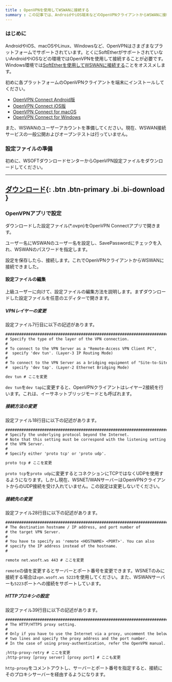 ```yaml
---
title : OpenVPNを使用してWSWANに接続する
summary : この記事では、AndroidやiOS端末などのOpenVPNクライアントからWSWANに接続する方法について説明します
---
```


### はじめに
AndroidやiOS、macOSやLinux、Windowsなど、OpenVPNはさまざまなプラットフォームでサポートされています。とくにSoftEtherがサポートされていないAndroidやiOSなどの環境ではOpenVPNを使用して接続することが必要です。Windows環境では[SoftEtherを使用してWSWANに接続する](./connect-from-softether.md)ことをオススメします。

初めに各プラットフォームのOpenVPNクライアントを端末にインストールしてください。

- [OpenVPN Connect Android版](https://play.google.com/store/apps/details?id=net.openvpn.openvpn)
- [OpenVPN Connect iOS版](https://apps.apple.com/jp/app/openvpn-connect/id590379981)
- [OpenVPN Connect for macOS](https://openvpn.net/client-connect-vpn-for-mac-os/)
- [OpenVPN Connect for Windows](https://openvpn.net/client-connect-vpn-for-windows/)

また、WSWANのユーザーアカウントを準備してください。現在、WSWAN接続サービスの一般公開およびオープンテストは行っていません。

### 設定ファイルの準備
初めに、WSOFTダウンロードセンターからOpenVPN設定ファイルをダウンロードしてください。

---
[ ダウンロード](https://download.wsoft.ws/WS00129){: .btn .btn-primary .bi .bi-download }
---

### OpenVPNアプリで設定
ダウンロードした設定ファイル(*.ovpn)をOpenVPN Connectアプリで開きます。

ユーザー名にWSWANのユーザー名を設定し、SavePasswordにチェックを入れ、WSWANのパスワードを指定します。

設定を保存したら、接続します。これでOpenVPNクライアントからWSWANに接続できました。

#### 設定ファイルの編集
上級ユーザーに向けて、設定ファイルの編集方法を説明します。まずダウンロードした設定ファイルを任意のエディターで開きます。

##### VPNレイヤーの変更
設定ファイル7行目に以下の記述があります。

```txt title="wsnet-wan-openvpn-config.ovpn"
###############################################################################
# Specify the type of the layer of the VPN connection.
#
# To connect to the VPN Server as a "Remote-Access VPN Client PC",
#  specify 'dev tun'. (Layer-3 IP Routing Mode)
#
# To connect to the VPN Server as a bridging equipment of "Site-to-Site VPN",
#  specify 'dev tap'. (Layer-2 Ethernet Bridging Mode)

dev tun # ここを変更
```

`dev tun`を`dev tap`に変更すると、OpenVPNクライアントはレイヤー2接続を行います。これは、イーサネットブリッジモードとも呼ばれます。

##### 接続方法の変更
設定ファイル18行目に以下の記述があります。

```txt title="wsnet-wan-openvpn-config.ovpn"
###############################################################################
# Specify the underlying protocol beyond the Internet.
# Note that this setting must be correspond with the listening setting on
# the VPN Server.
#
# Specify either 'proto tcp' or 'proto udp'.

proto tcp # ここを変更
```

`proto tcp`を`proto udp`に変更するとコネクションにTCPではなくUDPを使用するようになります。しかし現在、WSNET/WANサーバーはOpenVPNクライアントからのUDP接続を受け入れていません。この設定は変更しないでください。

##### 接続先の変更
設定ファイル28行目に以下の記述があります。

```txt title="wsnet-wan-openvpn-config.ovpn"
###############################################################################
# The destination hostname / IP address, and port number of
# the target VPN Server.
#
# You have to specify as 'remote <HOSTNAME> <PORT>'. You can also
# specify the IP address instead of the hostname.
#

remote net.wsoft.ws 443 # ここを変更
```

`remote`の値を変更するとサーバーとポート番号を変更できます。WSNETのみに接続する場合は`vpn.wsoft.ws 5223`を使用してください。また、WSWANサーバーも`5223`ポートへの接続をサポートしています。

##### HTTPプロキシの設定
設定ファイル39行目に以下の記述があります。

```txt title="wsnet-wan-openvpn-config.ovpn"
###############################################################################
# The HTTP/HTTPS proxy setting.
#
# Only if you have to use the Internet via a proxy, uncomment the below
# two lines and specify the proxy address and the port number.
# In the case of using proxy-authentication, refer the OpenVPN manual.

;http-proxy-retry # ここを変更
;http-proxy [proxy server] [proxy port] # ここも変更
```

`http-proxy`をコメントアウトし、サーバーとポート番号を指定すると、接続にそのプロキシサーバーを経由するようになります。